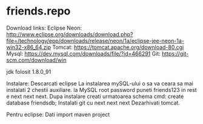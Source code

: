 # friends.repo

Download links:
Eclipse Neon: http://www.eclipse.org/downloads/download.php?file=/technology/epp/downloads/release/neon/1a/eclipse-jee-neon-1a-win32-x86_64.zip
Tomcat: https://tomcat.apache.org/download-80.cgi
Mysql: https://dev.mysql.com/downloads/file/?id=466291
Git: https://git-scm.com/download/win

jdk folosit 1.8.0_91

Instalare:
Descarcati eclipse
La instalarea mySQL-ului o sa va ceara sa mai instalati 2 chestii auxiliare. la MySQL root password puneti friends123 in rest e next next next. Dupa instalare creati urmatoarea schema cmd:         create database friendsdb;
Instalati git cu next next next
Dezarhivati tomcat.


Pentru eclipse:
Dati import maven project
